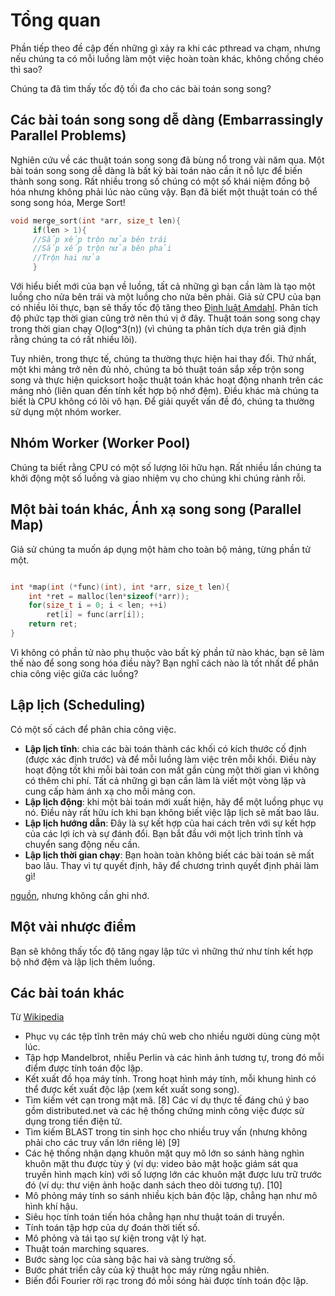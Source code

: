 # Tổng quan

Phần tiếp theo đề cập đến những gì xảy ra khi các pthread va chạm, nhưng nếu chúng ta có mỗi luồng làm một việc hoàn toàn khác, không chồng chéo thì sao?

Chúng ta đã tìm thấy tốc độ tối đa cho các bài toán song song?

## Các bài toán song song dễ dàng (Embarrassingly Parallel Problems)

Nghiên cứu về các thuật toán song song đã bùng nổ trong vài năm qua. Một bài toán song song dễ dàng là bất kỳ bài toán nào cần ít nỗ lực để biến thành song song. Rất nhiều trong số chúng có một số khái niệm đồng bộ hóa nhưng không phải lúc nào cũng vậy. Bạn đã biết một thuật toán có thể song song hóa, Merge Sort!

```C
void merge_sort(int *arr, size_t len){
     if(len > 1){
     //Sắp xếp trộn nửa bên trái
     //Sắp xếp trộn nửa bên phải
     //Trộn hai nửa
     }
```

Với hiểu biết mới của bạn về luồng, tất cả những gì bạn cần làm là tạo một luồng cho nửa bên trái và một luồng cho nửa bên phải. Giả sử CPU của bạn có nhiều lõi thực, bạn sẽ thấy tốc độ tăng theo [Định luật Amdahl](https://en.wikipedia.org/wiki/Amdahl's_law). Phân tích độ phức tạp thời gian cũng trở nên thú vị ở đây. Thuật toán song song chạy trong thời gian chạy O(log^3(n)) (vì chúng ta phân tích dựa trên giả định rằng chúng ta có rất nhiều lõi).

Tuy nhiên, trong thực tế, chúng ta thường thực hiện hai thay đổi. Thứ nhất, một khi mảng trở nên đủ nhỏ, chúng ta bỏ thuật toán sắp xếp trộn song song và thực hiện quicksort hoặc thuật toán khác hoạt động nhanh trên các mảng nhỏ (liên quan đến tính kết hợp bộ nhớ đệm). Điều khác mà chúng ta biết là CPU không có lõi vô hạn. Để giải quyết vấn đề đó, chúng ta thường sử dụng một nhóm worker.

## Nhóm Worker (Worker Pool)

Chúng ta biết rằng CPU có một số lượng lõi hữu hạn. Rất nhiều lần chúng ta khởi động một số luồng và giao nhiệm vụ cho chúng khi chúng rảnh rỗi.

## Một bài toán khác, Ánh xạ song song (Parallel Map)

Giả sử chúng ta muốn áp dụng một hàm cho toàn bộ mảng, từng phần tử một.

```C

int *map(int (*func)(int), int *arr, size_t len){
    int *ret = malloc(len*sizeof(*arr));
    for(size_t i = 0; i < len; ++i) 
        ret[i] = func(arr[i]);
    return ret;
}
```

Vì không có phần tử nào phụ thuộc vào bất kỳ phần tử nào khác, bạn sẽ làm thế nào để song song hóa điều này? Bạn nghĩ cách nào là tốt nhất để phân chia công việc giữa các luồng?

## Lập lịch (Scheduling)

Có một số cách để phân chia công việc.
* **Lập lịch tĩnh**: chia các bài toán thành các khối có kích thước cố định (được xác định trước) và để mỗi luồng làm việc trên mỗi khối. Điều này hoạt động tốt khi mỗi bài toán con mất gần cùng một thời gian vì không có thêm chi phí. Tất cả những gì bạn cần làm là viết một vòng lặp và cung cấp hàm ánh xạ cho mỗi mảng con.
* **Lập lịch động**: khi một bài toán mới xuất hiện, hãy để một luồng phục vụ nó. Điều này rất hữu ích khi bạn không biết việc lập lịch sẽ mất bao lâu.
* **Lập lịch hướng dẫn**: Đây là sự kết hợp của hai cách trên với sự kết hợp của các lợi ích và sự đánh đổi. Bạn bắt đầu với một lịch trình tĩnh và chuyển sang động nếu cần.
* **Lập lịch thời gian chạy**: Bạn hoàn toàn không biết các bài toán sẽ mất bao lâu. Thay vì tự quyết định, hãy để chương trình quyết định phải làm gì!

[nguồn](https://software.intel.com/en-us/articles/openmp-loop-scheduling), nhưng không cần ghi nhớ.

## Một vài nhược điểm

Bạn sẽ không thấy tốc độ tăng ngay lập tức vì những thứ như tính kết hợp bộ nhớ đệm và lập lịch thêm luồng.

## Các bài toán khác

Từ [Wikipedia](https://en.wikipedia.org/wiki/Embarrassingly_parallel)
* Phục vụ các tệp tĩnh trên máy chủ web cho nhiều người dùng cùng một lúc.
* Tập hợp Mandelbrot, nhiễu Perlin và các hình ảnh tương tự, trong đó mỗi điểm được tính toán độc lập.
* Kết xuất đồ họa máy tính. Trong hoạt hình máy tính, mỗi khung hình có thể được kết xuất độc lập (xem kết xuất song song).
* Tìm kiếm vét cạn trong mật mã. [8] Các ví dụ thực tế đáng chú ý bao gồm distributed.net và các hệ thống chứng minh công việc được sử dụng trong tiền điện tử.
* Tìm kiếm BLAST trong tin sinh học cho nhiều truy vấn (nhưng không phải cho các truy vấn lớn riêng lẻ) [9]
* Các hệ thống nhận dạng khuôn mặt quy mô lớn so sánh hàng nghìn khuôn mặt thu được tùy ý (ví dụ: video bảo mật hoặc giám sát qua truyền hình mạch kín) với số lượng lớn các khuôn mặt được lưu trữ trước đó (ví dụ: thư viện ảnh hoặc danh sách theo dõi tương tự). [10]
* Mô phỏng máy tính so sánh nhiều kịch bản độc lập, chẳng hạn như mô hình khí hậu.
* Siêu học tính toán tiến hóa chẳng hạn như thuật toán di truyền.
* Tính toán tập hợp của dự đoán thời tiết số.
* Mô phỏng và tái tạo sự kiện trong vật lý hạt.
* Thuật toán marching squares.
* Bước sàng lọc của sàng bậc hai và sàng trường số.
* Bước phát triển cây của kỹ thuật học máy rừng ngẫu nhiên.
* Biến đổi Fourier rời rạc trong đó mỗi sóng hài được tính toán độc lập.


